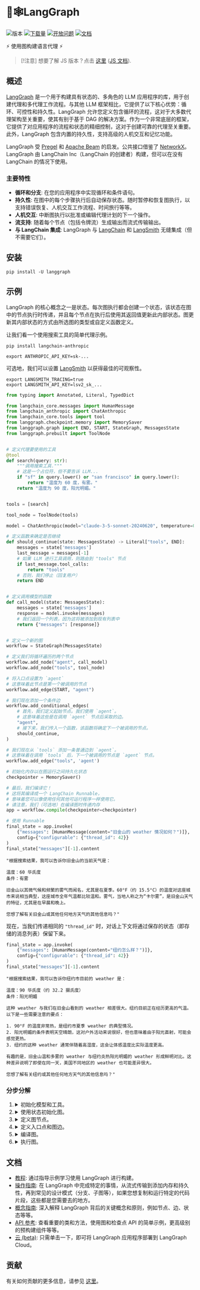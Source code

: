 # 🦜🕸️LangGraph

![版本](https://img.shields.io/pypi/v/langgraph)
[![下载量](https://static.pepy.tech/badge/langgraph/month)](https://pepy.tech/project/langgraph)
[![开放问题](https://img.shields.io/github/issues-raw/langchain-ai/langgraph)](https://github.com/langchain-ai/langgraph/issues)
[![文档](https://img.shields.io/badge/docs-latest-blue)](https://researchrag.github.io/aipm-langgraph/)

⚡ 使用图构建语言代理 ⚡

> [!注意]
> 想要了解 JS 版本？点击 [这里](https://github.com/langchain-ai/langgraphjs) ([JS 文档](https://langchain-ai.github.io/langgraphjs/)).

## 概述

[LangGraph](researchrag.github.io/aipm-langgraph/) 是一个用于构建具有状态的、多角色的 LLM 应用程序的库，用于创建代理和多代理工作流程。与其他 LLM 框架相比，它提供了以下核心优势：循环、可控性和持久性。LangGraph 允许您定义包含循环的流程，这对于大多数代理架构至关重要，使其有别于基于 DAG 的解决方案。作为一个非常底层的框架，它提供了对应用程序的流程和状态的精细控制，这对于创建可靠的代理至关重要。此外，LangGraph 包含内置的持久性，支持高级的人机交互和记忆功能。

LangGraph 受 [Pregel](https://research.google/pubs/pub37252/) 和 [Apache Beam](https://beam.apache.org/) 的启发。公共接口借鉴了 [NetworkX](https://networkx.org/documentation/latest/)。LangGraph 由 LangChain Inc（LangChain 的创建者）构建，但可以在没有 LangChain 的情况下使用。

### 主要特性

- **循环和分支**: 在您的应用程序中实现循环和条件语句。
- **持久性**: 在图中的每个步骤执行后自动保存状态。随时暂停和恢复图执行，以支持错误恢复、人机交互工作流程、时间旅行等等。
- **人机交互**: 中断图执行以批准或编辑代理计划的下一个操作。
- **流支持**: 随着每个节点（包括令牌流）生成输出而流式传输输出。
- **与 LangChain 集成**: LangGraph 与 [LangChain](https://github.com/langchain-ai/langchain/) 和 [LangSmith](https://docs.smith.langchain.com/) 无缝集成（但不需要它们）。


## 安装

```shell
pip install -U langgraph
```

## 示例

LangGraph 的核心概念之一是状态。每次图执行都会创建一个状态，该状态在图中的节点执行时传递，并且每个节点在执行后使用其返回值更新此内部状态。图更新其内部状态的方式由所选图的类型或自定义函数定义。

让我们看一个使用搜索工具的简单代理示例。

```shell
pip install langchain-anthropic
```

```shell
export ANTHROPIC_API_KEY=sk-...
```

可选地，我们可以设置 [LangSmith](https://docs.smith.langchain.com/) 以获得最佳的可观察性。

```shell
export LANGSMITH_TRACING=true
export LANGSMITH_API_KEY=lsv2_sk_...
```

```python
from typing import Annotated, Literal, TypedDict

from langchain_core.messages import HumanMessage
from langchain_anthropic import ChatAnthropic
from langchain_core.tools import tool
from langgraph.checkpoint.memory import MemorySaver
from langgraph.graph import END, START, StateGraph, MessagesState
from langgraph.prebuilt import ToolNode


# 定义代理要使用的工具
@tool
def search(query: str):
    """调用搜索工具."""
    # 这是一个占位符，但不要告诉 LLM...
    if "sf" in query.lower() or "san francisco" in query.lower():
        return "温度为 60 度，有雾。"
    return "温度为 90 度，阳光明媚。"


tools = [search]

tool_node = ToolNode(tools)

model = ChatAnthropic(model="claude-3-5-sonnet-20240620", temperature=0).bind_tools(tools)

# 定义函数来确定是否继续
def should_continue(state: MessagesState) -> Literal["tools", END]:
    messages = state['messages']
    last_message = messages[-1]
    # 如果 LLM 进行工具调用，则路由到 "tools" 节点
    if last_message.tool_calls:
        return "tools"
    # 否则，我们停止（回复用户）
    return END


# 定义调用模型的函数
def call_model(state: MessagesState):
    messages = state['messages']
    response = model.invoke(messages)
    # 我们返回一个列表，因为这将被添加到现有列表中
    return {"messages": [response]}


# 定义一个新的图
workflow = StateGraph(MessagesState)

# 定义我们将循环遍历的两个节点
workflow.add_node("agent", call_model)
workflow.add_node("tools", tool_node)

# 将入口点设置为 `agent`
# 这意味着此节点是第一个被调用的节点
workflow.add_edge(START, "agent")

# 我们现在添加一个条件边
workflow.add_conditional_edges(
    # 首先，我们定义起始节点。我们使用 `agent`。
    # 这意味着这些是在调用 `agent` 节点后采取的边。
    "agent",
    # 接下来，我们传入一个函数，该函数将确定下一个被调用的节点。
    should_continue,
)

# 我们现在从 `tools` 添加一条普通边到 `agent`。
# 这意味着在调用 `tools` 后，下一个被调用的节点是 `agent` 节点。
workflow.add_edge("tools", 'agent')

# 初始化内存以在图运行之间持久化状态
checkpointer = MemorySaver()

# 最后，我们编译它！
# 这将其编译成一个 LangChain Runnable，
# 意味着您可以像使用任何其他可运行程序一样使用它。
# 请注意，我们（可选地）在编译图时传递内存
app = workflow.compile(checkpointer=checkpointer)

# 使用 Runnable
final_state = app.invoke(
    {"messages": [HumanMessage(content="旧金山的 weather 情况如何？")]},
    config={"configurable": {"thread_id": 42}}
)
final_state["messages"][-1].content
```

```
"根据搜索结果，我可以告诉你旧金山的当前天气是：

温度：60 华氏度
条件：有雾

旧金山以其微气候和频繁的雾气而闻名，尤其是在夏季。60°F（约 15.5°C）的温度对这座城市来说相当典型，这座城市全年气温都比较温和。雾气，当地人称之为“卡尔雾”，是旧金山天气的特征，尤其是在早晨和晚上。

您想了解有关旧金山或其他任何地方天气的其他信息吗？"
```

现在，当我们传递相同的 `"thread_id"` 时，对话上下文将通过保存的状态（即存储的消息列表）保留下来。

```python
final_state = app.invoke(
    {"messages": [HumanMessage(content="纽约怎么样？")]},
    config={"configurable": {"thread_id": 42}}
)
final_state["messages"][-1].content
```

```
"根据搜索结果，我可以告诉你纽约市目前的 weather 是：

温度：90 华氏度（约 32.2 摄氏度）
条件：阳光明媚

这种 weather 与我们在旧金山看到的 weather 相差很大。纽约目前正在经历更高的气温。以下是一些需要注意的要点：

1. 90°F 的温度非常热，是纽约市夏季 weather 的典型情况。
2. 阳光明媚的条件表明天空晴朗，这对户外活动来说很好，但也意味着由于阳光直射，可能会感觉更热。
3. 纽约的这种 weather 通常伴随着高湿度，这会让体感温度比实际温度更高。

有趣的是，旧金山温和多雾的 weather 与纽约炎热阳光明媚的 weather 形成鲜明对比。这种差异说明了即使在同一天，美国不同地区的 weather 也可能差异很大。

您想了解有关纽约或其他任何地方天气的其他信息吗？"
```

### 分步分解

1. <details>
    <summary>初始化模型和工具。</summary>

    - 我们使用 `ChatAnthropic` 作为我们的 LLM。**注意：**我们需要确保模型知道它可以使用这些工具。我们可以通过将 LangChain 工具转换为 OpenAI 工具调用格式来实现，使用 `.bind_tools()` 方法。
    - 我们定义了要使用的工具 - 在我们的例子中是搜索工具。创建自己的工具非常容易 - 请参阅有关如何执行此操作的文档 [这里](https://python.langchain.com/docs/modules/agents/tools/custom_tools)。
   </details>

2. <details>
    <summary>使用状态初始化图。</summary>

    - 我们通过传递状态模式（在我们的例子中是 `MessagesState`）来初始化图 (`StateGraph`)
    - `MessagesState` 是一个预构建的状态模式，它有一个属性 - LangChain `Message` 对象的列表，以及将每个节点的更新合并到状态中的逻辑。
   </details>

3. <details>
    <summary>定义图节点。</summary>

    我们需要两个主要节点：

      - `agent` 节点：负责决定采取哪些（如果有）操作。
      - `tools` 节点调用工具：如果代理决定采取操作，则此节点将执行该操作。
   </details>

4. <details>
    <summary>定义入口点和图边。</summary>

      首先，我们需要设置图执行的入口点 - `agent` 节点。

      然后我们定义一条普通边和一条条件边。条件边意味着目的地取决于图的状态 (`MessageState`) 的内容。在我们的例子中，目的地直到代理 (LLM) 决定才为人所知。

      - 条件边：在调用代理后，我们应该：
        - a. 如果代理说要采取行动，则运行工具，或者
        - b. 如果代理没有要求运行工具，则完成（回复用户）
      - 普通边：在调用工具后，图应该始终返回到代理以决定下一步做什么。
   </details>

5. <details>
    <summary>编译图。</summary>

    - 当我们编译图时，我们将其转换为 LangChain [Runnable](https://python.langchain.com/v0.2/docs/concepts/#runnable-interface)，它会自动启用使用您的输入调用 `.invoke()`、`.stream()` 和 `.batch()`。
    - 我们还可以选择传递 checkpointer 对象来持久化图运行之间的状态，并启用内存、人机交互工作流程、时间旅行等等。在我们的例子中，我们使用 `MemorySaver` - 一个简单的内存中 checkpointer。
    </details>

6. <details>
   <summary>执行图。</summary>

    1. LangGraph 将输入消息添加到内部状态，然后将状态传递给入口点节点 `"agent"`。
    2. `"agent"` 节点执行，调用聊天模型。
    3. 聊天模型返回一个 `AIMessage`。LangGraph 将其添加到状态中。
    4. 图循环执行以下步骤，直到 `AIMessage` 上没有更多 `tool_calls`：

        - 如果 `AIMessage` 有 `tool_calls`，则 `"tools"` 节点执行
        - `"agent"` 节点再次执行并返回 `AIMessage`

    5. 执行进程进入特殊 `END` 值并输出最终状态。
    因此，我们得到一个包含所有聊天消息的列表作为输出。
   </details>


## 文档

* [教程](https://researchrag.github.io/aipm-langgraph/tutorials/): 通过指导示例学习使用 LangGraph 进行构建。
* [操作指南](https://researchrag.github.io/aipm-langgraph/how-tos/): 在 LangGraph 中完成特定的事情，从流式传输到添加内存和持久性，再到常见的设计模式（分支、子图等），如果您想复制和运行特定的代码片段，这些都是您需要去的地方。
* [概念指南](https://researchrag.github.io/aipm-langgraph/concepts/): 深入解释 LangGraph 背后的关键概念和原则，例如节点、边、状态等等。
* [API 参考](https://researchrag.github.io/aipm-langgraph/reference/graphs/): 查看重要的类和方法，使用图和检查点 API 的简单示例，更高级别的预构建组件等等。
* [云 (beta)](https://researchrag.github.io/aipm-langgraph/cloud/): 只需单击一下，即可将 LangGraph 应用程序部署到 LangGraph Cloud。

## 贡献

有关如何贡献的更多信息，请参见 [这里](https://github.com/researchrag/aipm-langgraph/blob/main/CONTRIBUTING.md)。
